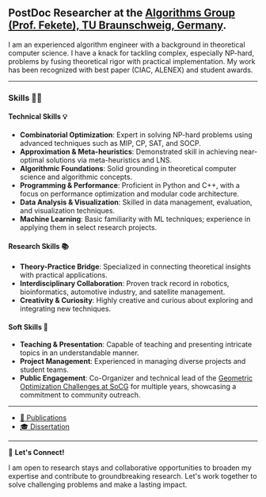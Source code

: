 **PostDoc Researcher at the [Algorithms Group (Prof. Fekete), TU Braunschweig, Germany](https://www.ibr.cs.tu-bs.de/alg/).**
---

I am an experienced algorithm engineer with a background in theoretical computer science.
I have a knack for tackling complex, especially NP-hard, problems by fusing theoretical rigor with practical implementation.
My work has been recognized with best paper (CIAC, ALENEX) and student awards.

---

### Skills 👩‍💻

#### Technical Skills 💡
- **Combinatorial Optimization**: Expert in solving NP-hard problems using advanced techniques such as MIP, CP, SAT, and SOCP.
- **Approximation & Meta-heuristics**: Demonstrated skill in achieving near-optimal solutions via meta-heuristics and LNS.
- **Algorithmic Foundations**: Solid grounding in theoretical computer science and algorithmic concepts.
- **Programming & Performance**: Proficient in Python and C++, with a focus on performance optimization and modular code architecture.
- **Data Analysis & Visualization**: Skilled in data management, evaluation, and visualization techniques.
- **Machine Learning**: Basic familiarity with ML techniques; experience in applying them in select research projects.

#### Research Skills 📚
- **Theory-Practice Bridge**: Specialized in connecting theoretical insights with practical applications.
- **Interdisciplinary Collaboration**: Proven track record in robotics, bioinformatics, automotive industry, and satellite management.
- **Creativity & Curiosity**: Highly creative and curious about exploring and integrating new techniques.

#### Soft Skills 🤝
- **Teaching & Presentation**: Capable of teaching and presenting intricate topics in an understandable manner.
- **Project Management**: Experienced in managing diverse projects and student teams.
- **Public Engagement**: Co-Organizer and technical lead of the [Geometric Optimization Challenges at SoCG](https://cgshop.ibr.cs.tu-bs.de/) for multiple years, showcasing a commitment to community outreach.

---

- [📖 Publications](https://scholar.google.de/citations?user=rZ4784MAAAAJ&hl=en)
- [🎓 Dissertation](https://krupke.cc/assets/pdf/dissertation_veroeffentlichung.pdf)

---

🤝 **Let's Connect!**

I am open to research stays and collaborative opportunities to broaden my expertise and contribute to groundbreaking research. Let's work together to solve challenging problems and make a lasting impact.
